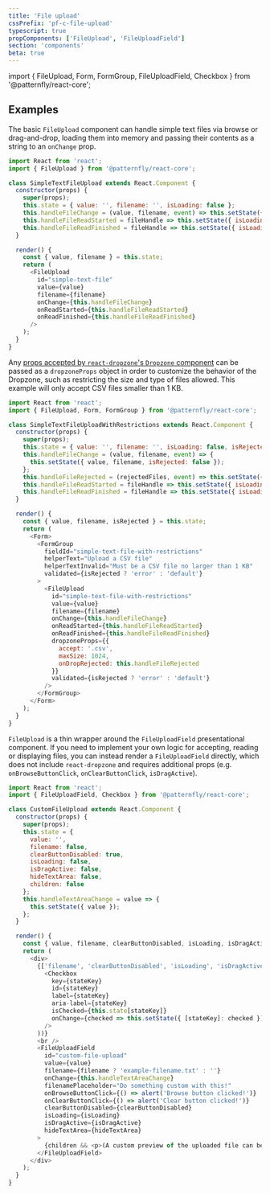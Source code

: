 ```yaml
---
title: 'File upload'
cssPrefix: 'pf-c-file-upload'
typescript: true
propComponents: ['FileUpload', 'FileUploadField']
section: 'components'
beta: true
---
```


import { FileUpload, Form, FormGroup, FileUploadField, Checkbox } from '@patternfly/react-core';

## Examples

The basic `FileUpload` component can handle simple text files via browse or drag-and-drop, loading them into memory and passing their contents as a string to an `onChange` prop.

```js title=Simple-text-file isBeta
import React from 'react';
import { FileUpload } from '@patternfly/react-core';

class SimpleTextFileUpload extends React.Component {
  constructor(props) {
    super(props);
    this.state = { value: '', filename: '', isLoading: false };
    this.handleFileChange = (value, filename, event) => this.setState({ value, filename });
    this.handleFileReadStarted = fileHandle => this.setState({ isLoading: true });
    this.handleFileReadFinished = fileHandle => this.setState({ isLoading: false });
  }

  render() {
    const { value, filename } = this.state;
    return (
      <FileUpload
        id="simple-text-file"
        value={value}
        filename={filename}
        onChange={this.handleFileChange}
        onReadStarted={this.handleFileReadStarted}
        onReadFinished={this.handleFileReadFinished}
      />
    );
  }
}
```

Any [props accepted by `react-dropzone`'s `Dropzone` component](https://react-dropzone.js.org/#!/Dropzone) can be passed as a `dropzoneProps` object in order to customize the behavior of the Dropzone, such as restricting the size and type of files allowed. This example will only accept CSV files smaller than 1 KB.

```js title=Simple-text-file-with-restrictions isBeta
import React from 'react';
import { FileUpload, Form, FormGroup } from '@patternfly/react-core';

class SimpleTextFileUploadWithRestrictions extends React.Component {
  constructor(props) {
    super(props);
    this.state = { value: '', filename: '', isLoading: false, isRejected: false };
    this.handleFileChange = (value, filename, event) => {
      this.setState({ value, filename, isRejected: false });
    };
    this.handleFileRejected = (rejectedFiles, event) => this.setState({ isRejected: true });
    this.handleFileReadStarted = fileHandle => this.setState({ isLoading: true });
    this.handleFileReadFinished = fileHandle => this.setState({ isLoading: false });
  }

  render() {
    const { value, filename, isRejected } = this.state;
    return (
      <Form>
        <FormGroup
          fieldId="simple-text-file-with-restrictions"
          helperText="Upload a CSV file"
          helperTextInvalid="Must be a CSV file no larger than 1 KB"
          validated={isRejected ? 'error' : 'default'}
        >
          <FileUpload
            id="simple-text-file-with-restrictions"
            value={value}
            filename={filename}
            onChange={this.handleFileChange}
            onReadStarted={this.handleFileReadStarted}
            onReadFinished={this.handleFileReadFinished}
            dropzoneProps={{
              accept: '.csv',
              maxSize: 1024,
              onDropRejected: this.handleFileRejected
            }}
            validated={isRejected ? 'error' : 'default'}
          />
        </FormGroup>
      </Form>
    );
  }
}
```

`FileUpload` is a thin wrapper around the `FileUploadField` presentational component. If you need to implement your own logic for accepting, reading or displaying files, you can instead render a `FileUploadField` directly, which does not include `react-dropzone` and requires additional props (e.g. `onBrowseButtonClick`, `onClearButtonClick`, `isDragActive`).

```js title=Custom-file-upload isBeta
import React from 'react';
import { FileUploadField, Checkbox } from '@patternfly/react-core';

class CustomFileUpload extends React.Component {
  constructor(props) {
    super(props);
    this.state = {
      value: '',
      filename: false,
      clearButtonDisabled: true,
      isLoading: false,
      isDragActive: false,
      hideTextArea: false,
      children: false
    };
    this.handleTextAreaChange = value => {
      this.setState({ value });
    };
  }

  render() {
    const { value, filename, clearButtonDisabled, isLoading, isDragActive, hideTextArea, children } = this.state;
    return (
      <div>
        {['filename', 'clearButtonDisabled', 'isLoading', 'isDragActive', 'hideTextArea', 'children'].map(stateKey => (
          <Checkbox
            key={stateKey}
            id={stateKey}
            label={stateKey}
            aria-label={stateKey}
            isChecked={this.state[stateKey]}
            onChange={checked => this.setState({ [stateKey]: checked })}
          />
        ))}
        <br />
        <FileUploadField
          id="custom-file-upload"
          value={value}
          filename={filename ? 'example-filename.txt' : ''}
          onChange={this.handleTextAreaChange}
          filenamePlaceholder="Do something custom with this!"
          onBrowseButtonClick={() => alert('Browse button clicked!')}
          onClearButtonClick={() => alert('Clear button clicked!')}
          clearButtonDisabled={clearButtonDisabled}
          isLoading={isLoading}
          isDragActive={isDragActive}
          hideTextArea={hideTextArea}
        >
          {children && <p>(A custom preview of the uploaded file can be passed as children)</p>}
        </FileUploadField>
      </div>
    );
  }
}
```
